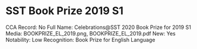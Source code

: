 # SST Book Prize 2019 S1

CCA Record: No
Full Name: Celebrations@SST 2020 Book Prize for 2019 S1
Media: BOOKPRIZE_EL_2019.png, BOOKPRIZE_EL_2019.pdf
New: Yes
Notability: Low
Recognition: Book Prize for English Language